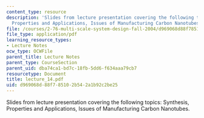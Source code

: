 ```yaml
---
content_type: resource
description: 'Slides from lecture presentation covering the following topics: Synthesis,
  Properties and Applications, Issues of Manufacturing Carbon Nanotubes.'
file: /courses/2-76-multi-scale-system-design-fall-2004/d969068d88f785102b542a1b92c2be25_lecture_14.pdf
file_type: application/pdf
learning_resource_types:
- Lecture Notes
ocw_type: OCWFile
parent_title: Lecture Notes
parent_type: CourseSection
parent_uid: dba74ca1-bd7c-18fb-5dd6-f634aaa79cb7
resourcetype: Document
title: lecture_14.pdf
uid: d969068d-88f7-8510-2b54-2a1b92c2be25
---
```

Slides from lecture presentation covering the following topics: Synthesis, Properties and Applications, Issues of Manufacturing Carbon Nanotubes.